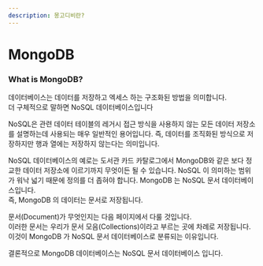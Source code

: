 ```yaml
---
description: 몽고디비란?
---
```


# MongoDB



### What is MongoDB?

데이터베이스는 데이터를 저장하고 엑세스 하는 구조화된 방법을 의미합니다. \
더 구체적으로 말하면 NoSQL 데이터베이스입니다

NoSQL은 관련 데이터 테이블의 레거시 접근 방식을 사용하지 않는 모든 데이터 저장소를 설명하는데 사용되는 매우 일반적인 용어입니다. 즉, 데이터를 조직화된 방식으로 저장하지만 행과 열에는 저장하지 않는다는 의미입니다.

NoSQL 데이터베이스의 예로는 도서관 카드 카탈로그에서 MongoDB와 같은 보다 정교한 데이터 저장소에 이르기까지 무엇이든 될 수 있습니다. NoSQL 이 의미하는 범위가 워낙 넓기 때문에 정의를 더 좁혀야 합니다. MongoDB 는 NoSQL 문서 데이터베이스입니다. \
즉, MongoDB 의 데이터는 문서로 저장됩니다.

문서(Document)가 무엇인지는 다음 페이지에서 다룰 것입니다. \
이러한 문서는 우리가 문서 모음(Collections)이라고 부르는 곳에 차례로 저장됩니다. \
이것이 MongoDB 가 NoSQL 문서 데이터베이스로 분류되는 이유입니다.

결론적으로 MongoDB 데이터베이스는 NoSQL 문서 데이터베이스 입니다.
